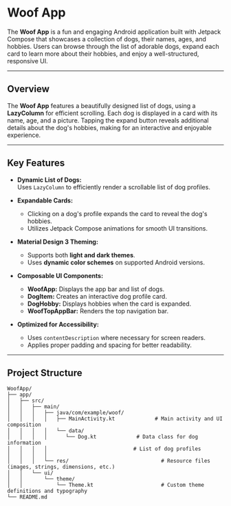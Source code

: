 # Woof App

The **Woof App** is a fun and engaging Android application built with Jetpack Compose that showcases a collection of dogs, their names, ages, and hobbies. Users can browse through the list of adorable dogs, expand each card to learn more about their hobbies, and enjoy a well-structured, responsive UI.

---

## Overview

The **Woof App** features a beautifully designed list of dogs, using a **LazyColumn** for efficient scrolling. Each dog is displayed in a card with its name, age, and a picture. Tapping the expand button reveals additional details about the dog's hobbies, making for an interactive and enjoyable experience.

---

## Key Features

- **Dynamic List of Dogs:**  
  Uses `LazyColumn` to efficiently render a scrollable list of dog profiles.

- **Expandable Cards:**  
  - Clicking on a dog's profile expands the card to reveal the dog's hobbies.
  - Utilizes Jetpack Compose animations for smooth UI transitions.

- **Material Design 3 Theming:**  
  - Supports both **light and dark themes**.
  - Uses **dynamic color schemes** on supported Android versions.

- **Composable UI Components:**  
  - **WoofApp:** Displays the app bar and list of dogs.
  - **DogItem:** Creates an interactive dog profile card.
  - **DogHobby:** Displays hobbies when the card is expanded.
  - **WoofTopAppBar:** Renders the top navigation bar.

- **Optimized for Accessibility:**  
  - Uses `contentDescription` where necessary for screen readers.
  - Applies proper padding and spacing for better readability.

---

## Project Structure


```
WoofApp/
├── app/
│   ├── src/
│   │   ├── main/
│   │   │   ├── java/com/example/woof/
│   │   │   │   ├── MainActivity.kt             # Main activity and UI composition
│   │   │   │   └── data/
│   │   │   │      └── Dog.kt             # Data class for dog information
│   │   │   │                            # List of dog profiles
│   │   │   │       
│   │   │   └── res/                              # Resource files (images, strings, dimensions, etc.)
│   │   └── ui/
│   │       └── theme/
│   │           └── Theme.kt                      # Custom theme definitions and typography
└── README.md
```
